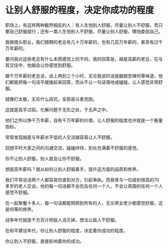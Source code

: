 # 让别人舒服的程度，决定你成功的程度

职场上，有这样两种截然相反的人：有人生怕别人舒服，尽量让别人不舒服，而只要自己舒服就行；还有一类人生怕别人不舒服，尽量让别人舒服，哪怕委屈自己。 

我做猎头职业，我们猎聘的老总有几十万年薪的，也有几百万年薪的，甚至有过千万年薪的。 

要问我对这些老总有什么本质感觉上的不同，我的回答是，越是高薪的老总，在与其交往中，他越会让你感觉到舒服。 

跟千万年薪的老总谈，谈上两到三个小时，无论我说的话是酸甜苦辣何等味道，他们都能把每一句话平缓接起来回答，而从不让一句话落地或磕碰，让人感觉非常舒服。 

就像打太极，无论什么招式，全部是以柔克刚。 

这就是高手过招，化解问题于无形之处，于无声之中。 

他们之所以挣千万年薪，自有千万年薪的价值，让人舒服的程度也许就是一个衡量指标。 

常常发现越是与年薪水平低的人交流越容易让人不舒服。 

回想平时大家之间的沟通交流，磕磕绊绊，到处充满着不舒服的感觉。 

你不让别人舒服，别人就会让你不舒服。 

想提高年薪吗？就从如何让别人舒服着手，提升这方面的品质和修养。 

我们平常说话两个人都容易伤害到对方，引起争执。而我曾与一位级别很高的70多岁的老人交谈，他的每一句话都不会伤及任何一个人，不会让周围的任何一个人感觉不舒服。 

在一起聚餐十多人，每一句话都能照顾到所有的人，无论男女老少都感觉舒服，这是何等的修养。 

战争年代就是千方百计把敌人消灭掉，想法让敌人不舒服。 

在和平建设年代，你让别人舒服的程度，决定着你成功的程度。 

你让别人不舒服，直接影响着你的成功。